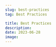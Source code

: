 ```yaml
---
slug: best-practices
tag: Best Practices

title: Best Practices
description:
date: 2023-06-28
image:
---
```



